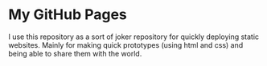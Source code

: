 # My GitHub Pages

I use this repository as a sort of joker repository for quickly deploying static websites. Mainly for making quick prototypes (using html and css) and being able to share them with the world.